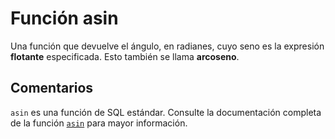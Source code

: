 ﻿---
Autogenerated: true
---

# Función  asin

Una función que devuelve el ángulo, en radianes, cuyo seno es la expresión **flotante** especificada. Esto también se llama **arcoseno**.

## Comentarios 

`asin` es una función de SQL estándar. Consulte la documentación completa de la función [`asin`](https://learn.microsoft.com/es-es/sql/t-sql/functions/asin-transact-sql) para mayor información.

